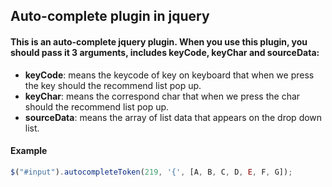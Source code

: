 ## Auto-complete plugin in jquery

#### This is an auto-complete jquery plugin. When you use this plugin, you should pass it 3 arguments, includes keyCode, keyChar and sourceData:
* **keyCode**: means the keycode of key on keyboard that when we press the key should the recommend list pop up.
* **keyChar**: means the correspond char that when we press the char should the recommend list pop up.
* **sourceData**: means the array of list data that appears on the drop down list.
#### Example
```js
$("#input").autocompleteToken(219, '{', [A, B, C, D, E, F, G]);
```
